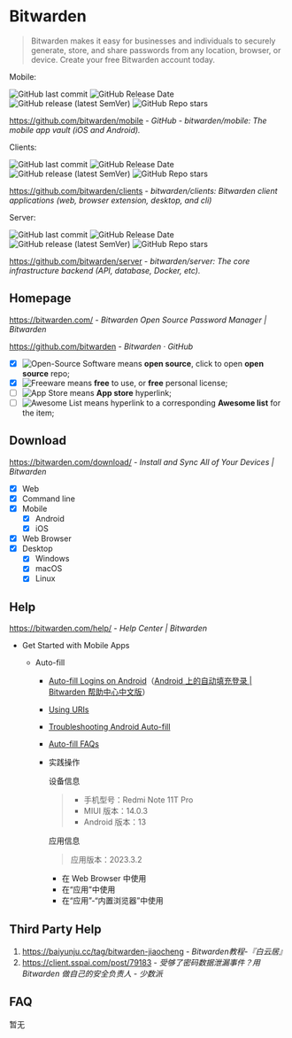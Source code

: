 # Bitwarden

> Bitwarden makes it easy for businesses and individuals to securely generate, store, and share passwords from any location, browser, or device. Create your free Bitwarden account today.

Mobile:

![GitHub last commit](https://badgen.net/github/last-commit/bitwarden/mobile?icon=github&color=blue)
![GitHub Release Date](https://img.shields.io/github/release-date/bitwarden/mobile?logo=github)
![GitHub release (latest SemVer)](https://img.shields.io/github/v/release/bitwarden/mobile?logo=github)
![GitHub Repo stars](https://img.shields.io/github/stars/bitwarden/mobile?style=social)

https://github.com/bitwarden/mobile - *GitHub - bitwarden/mobile: The mobile app vault (iOS and Android).*

Clients:

![GitHub last commit](https://badgen.net/github/last-commit/bitwarden/clients?icon=github&color=blue)
![GitHub Release Date](https://img.shields.io/github/release-date/bitwarden/clients?logo=github)
![GitHub release (latest SemVer)](https://img.shields.io/github/v/release/bitwarden/clients?logo=github)
![GitHub Repo stars](https://img.shields.io/github/stars/bitwarden/clients?style=social)

https://github.com/bitwarden/clients - *bitwarden/clients: Bitwarden client applications (web, browser extension, desktop, and cli)*

Server:

![GitHub last commit](https://badgen.net/github/last-commit/bitwarden/server?icon=github&color=blue)
![GitHub Release Date](https://img.shields.io/github/release-date/bitwarden/server?logo=github)
![GitHub release (latest SemVer)](https://img.shields.io/github/v/release/bitwarden/server?logo=github)
![GitHub Repo stars](https://img.shields.io/github/stars/bitwarden/server?style=social)

https://github.com/bitwarden/server - *bitwarden/server: The core infrastructure backend (API, database, Docker, etc).*

## Homepage

https://bitwarden.com/ - *Bitwarden Open Source Password Manager | Bitwarden*

https://github.com/bitwarden - *Bitwarden · GitHub*

- [x] ![Open-Source Software][OSS Icon] means **open source**, click to open **open source** repo;
- [x] ![Freeware][Freeware Icon] means **free** to use, or **free** personal license;
- [ ] ![App Store][app-store Icon] means **App store** hyperlink;
- [ ] ![Awesome List][awesome-list Icon] means hyperlink to a corresponding **Awesome list** for the item;

## Download

https://bitwarden.com/download/ - *Install and Sync All of Your Devices | Bitwarden*

- [x] Web
- [x] Command line
- [x] Mobile
  - [x] Android
  - [x] iOS
- [x] Web Browser
- [x] Desktop
  - [x] Windows
  - [x] macOS
  - [x] Linux

## Help

https://bitwarden.com/help/ - *Help Center | Bitwarden*

- Get Started with Mobile Apps

  - Auto-fill

    - [Auto-fill Logins on Android](https://bitwarden.com/help/auto-fill-android/)（[Android 上的自动填充登录 | Bitwarden 帮助中心中文版](https://help.ppgg.in/password-manager/auto-fill/auto-fill-basics/auto-fill-logins-on-android)）

    - [Using URIs](https://bitwarden.com/help/uri-match-detection/)

    - [Troubleshooting Android Auto-fill](https://bitwarden.com/help/auto-fill-android-troubleshooting/)

    - [Auto-fill FAQs](https://bitwarden.com/help/autofill-faqs/)

    - 实践操作

        设备信息
        > - 手机型号：Redmi Note 11T Pro
        > - MIUI 版本：14.0.3
        > - Android 版本：13

        应用信息
        > 应用版本：2023.3.2

        - 在 Web Browser 中使用
        - 在“应用”中使用
        - 在“应用”-“内置浏览器”中使用

## Third Party Help

1. https://baiyunju.cc/tag/bitwarden-jiaocheng - *Bitwarden教程-『白云居』*
2. https://client.sspai.com/post/79183 - *受够了密码数据泄漏事件？用 Bitwarden 做自己的安全负责人 - 少数派*

## FAQ

暂无

[OSS Icon]: https://jaywcjlove.github.io/sb/ico/min-oss.svg "Open Source Software"
[Freeware Icon]: https://jaywcjlove.github.io/sb/ico/min-free.svg "Freeware"
[app-store Icon]: https://jaywcjlove.github.io/sb/ico/min-app-store.svg "App Store Software"
[awesome-list Icon]: https://jaywcjlove.github.io/sb/ico/min-awesome.svg "Awesome List"
